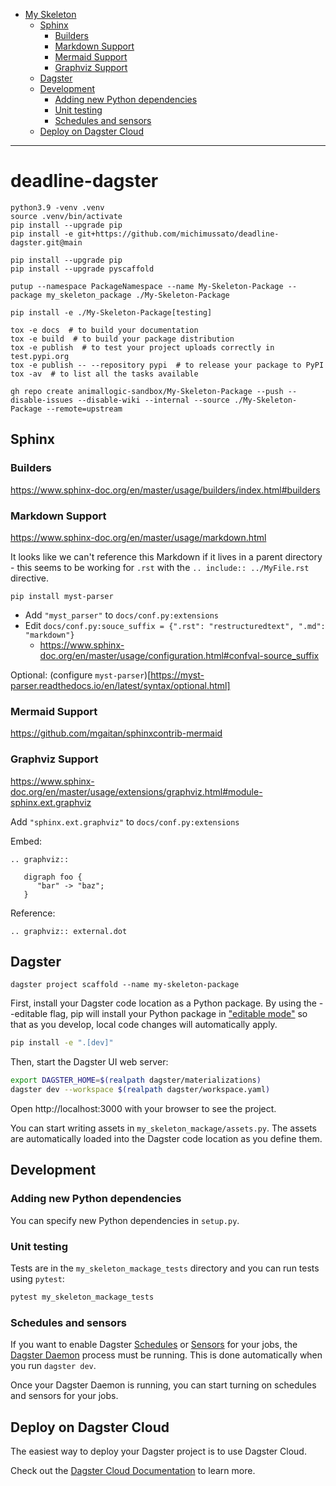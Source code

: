 <!-- TOC -->
* [My Skeleton](#my-skeleton)
  * [Sphinx](#sphinx)
    * [Builders](#builders)
    * [Markdown Support](#markdown-support)
    * [Mermaid Support](#mermaid-support)
    * [Graphviz Support](#graphviz-support)
  * [Dagster](#dagster)
  * [Development](#development)
    * [Adding new Python dependencies](#adding-new-python-dependencies)
    * [Unit testing](#unit-testing)
    * [Schedules and sensors](#schedules-and-sensors)
  * [Deploy on Dagster Cloud](#deploy-on-dagster-cloud)
<!-- TOC -->

---

# deadline-dagster

```
python3.9 -venv .venv
source .venv/bin/activate
pip install --upgrade pip
pip install -e git+https://github.com/michimussato/deadline-dagster.git@main
```

```
pip install --upgrade pip
pip install --upgrade pyscaffold
```

```
putup --namespace PackageNamespace --name My-Skeleton-Package --package my_skeleton_package ./My-Skeleton-Package
```

```
pip install -e ./My-Skeleton-Package[testing]
```

```
tox -e docs  # to build your documentation
tox -e build  # to build your package distribution
tox -e publish  # to test your project uploads correctly in test.pypi.org
tox -e publish -- --repository pypi  # to release your package to PyPI
tox -av  # to list all the tasks available
```

```
gh repo create animallogic-sandbox/My-Skeleton-Package --push --disable-issues --disable-wiki --internal --source ./My-Skeleton-Package --remote=upstream
```

## Sphinx

### Builders

https://www.sphinx-doc.org/en/master/usage/builders/index.html#builders

### Markdown Support

https://www.sphinx-doc.org/en/master/usage/markdown.html

It looks like we can't reference this Markdown
if it lives in a parent directory - this seems
to be working for `.rst` with the
`.. include:: ../MyFile.rst` directive.

```
pip install myst-parser
```

- Add `"myst_parser"` to `docs/conf.py:extensions`
- Edit `docs/conf.py:souce_suffix = {".rst": "restructuredtext", ".md": "markdown"}`
  - https://www.sphinx-doc.org/en/master/usage/configuration.html#confval-source_suffix

Optional: (configure `myst-parser`)[https://myst-parser.readthedocs.io/en/latest/syntax/optional.html]

### Mermaid Support

https://github.com/mgaitan/sphinxcontrib-mermaid

### Graphviz Support

https://www.sphinx-doc.org/en/master/usage/extensions/graphviz.html#module-sphinx.ext.graphviz

Add `"sphinx.ext.graphviz"` to `docs/conf.py:extensions`

Embed:

```
.. graphviz::

   digraph foo {
      "bar" -> "baz";
   }
```

Reference:

```
.. graphviz:: external.dot
```

## Dagster

```
dagster project scaffold --name my-skeleton-package
```

First, install your Dagster code location as a Python package. By using the --editable flag, pip will install your Python package in ["editable mode"](https://pip.pypa.io/en/latest/topics/local-project-installs/#editable-installs) so that as you develop, local code changes will automatically apply.

```bash
pip install -e ".[dev]"
```

Then, start the Dagster UI web server:

```bash
export DAGSTER_HOME=$(realpath dagster/materializations)
dagster dev --workspace $(realpath dagster/workspace.yaml)
```

Open http://localhost:3000 with your browser to see the project.

You can start writing assets in `my_skeleton_mackage/assets.py`. The assets are automatically loaded into the Dagster code location as you define them.

## Development

### Adding new Python dependencies

You can specify new Python dependencies in `setup.py`.

### Unit testing

Tests are in the `my_skeleton_mackage_tests` directory and you can run tests using `pytest`:

```bash
pytest my_skeleton_mackage_tests
```

### Schedules and sensors

If you want to enable Dagster [Schedules](https://docs.dagster.io/concepts/partitions-schedules-sensors/schedules) or [Sensors](https://docs.dagster.io/concepts/partitions-schedules-sensors/sensors) for your jobs, the [Dagster Daemon](https://docs.dagster.io/deployment/dagster-daemon) process must be running. This is done automatically when you run `dagster dev`.

Once your Dagster Daemon is running, you can start turning on schedules and sensors for your jobs.

## Deploy on Dagster Cloud

The easiest way to deploy your Dagster project is to use Dagster Cloud.

Check out the [Dagster Cloud Documentation](https://docs.dagster.cloud) to learn more.
